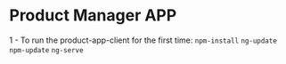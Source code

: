 # Product Manager APP

1 - To run the product-app-client for the first time: 
`npm-install`
`ng-update`
`npm-update`
`ng-serve`